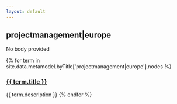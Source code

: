 ```yaml
---
layout: default
---
```

<style>
.initial-content {
  padding-left:5%;
  padding-right:25px;
}
</style>

## projectmanagement|europe

No body provided

{% for term in site.data.metamodel.byTitle['projectmanagement|europe'].nodes %}
### <a href='/_pages/embed?t={{ term.title }}'>{{ term.title }}</a>

{{ term.description }}
{% endfor %}
